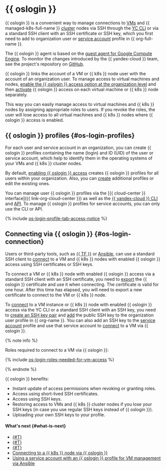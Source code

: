 # {{ oslogin }}

{{ oslogin }} is a convenient way to manage connections to [VMs](../../compute/concepts/vm.md) and {{ managed-k8s-full-name }} [cluster](../../managed-kubernetes/concepts/index.md#kubernetes-cluster) nodes via SSH through the [YC CLI](../../cli/quickstart.md) or via a standard SSH client with an SSH certificate or SSH key, which you first need to add to organization user or [service account](../../iam/concepts/users/service-accounts.md) profile in {{ org-full-name }}.

The {{ oslogin }} agent is based on the [guest agent for Google Compute Engine](https://github.com/GoogleCloudPlatform/guest-agent). To monitor the changes introduced by the {{ yandex-cloud }} team, see the project's repository on [GitHub](https://github.com/yandex-cloud/yandex-cloud-guest-agent).

{{ oslogin }} links the account of a VM or {{ k8s }} node user with the account of an organization user. To manage access to virtual machines and nodes, [enable the {{ oslogin }} access option at the organization level](../operations/os-login-access.md) and then [activate](../../compute/operations/vm-control/vm-update.md#enable-oslogin-access) {{ oslogin }} access on each virtual machine or {{ k8s }} node separately.

This way you can easily manage access to virtual machines and {{ k8s }} nodes by assigning appropriate roles to users. If you revoke the roles, the user will lose access to all virtual machines and {{ k8s }} nodes where {{ oslogin }} access is enabled.

## {{ oslogin }} profiles {#os-login-profiles}

For each user and service account in an organization, you can create {{ oslogin }} profiles containing the name (login) and ID (UID) of the user or service account, which help to identify them in the operating systems of your VMs and {{ k8s }} cluster nodes.

By default, [enabling {{ oslogin }} access](../operations/os-login-access.md) creates {{ oslogin }} profiles for all users within your organization. Also, you can [create](../operations/os-login-profile-create.md) additional profiles or edit the existing ones.

You can manage user {{ oslogin }} profiles via the [{{ cloud-center }} interface]({{ link-org-cloud-center }}) as well as the [{{ yandex-cloud }} CLI](../../cli/cli-ref/managed-services/organization-manager/oslogin/index.md) and [API](../api-ref/OsLogin/index.md). To manage {{ oslogin }} profiles for service accounts, you can only use the CLI or API.

{% include [os-login-profile-tab-access-notice](../../_includes/organization/os-login-profile-tab-access-notice.md) %}

## Connecting via {{ oslogin }} {#os-login-connection}

Users or third-party tools, such as [{{ TF }}](https://www.terraform.io/) or [Ansible](https://www.ansible.com/), can use a standard SSH client to [connect](../../compute/operations/vm-connect/os-login.md#connect-with-ssh-client) to a VM and {{ k8s }} nodes with enabled {{ oslogin }} access using SSH certificates or SSH keys.

To connect a VM or {{ k8s }} node with enabled {{ oslogin }} access via a standard SSH client with an SSH certificate, you need to [export](../../compute/operations/vm-connect/os-login-export-certificate.md) the {{ oslogin }} certificate and use it when connecting. The certificate is valid for one hour. After this time has elapsed, you will need to export a new certificate to connect to the VM or {{ k8s }} node.

To [connect](../../compute/operations/vm-connect/os-login.md) to a VM instance or {{ k8s }} node with enabled {{ oslogin }} access via the YC CLI or a standard SSH client with an SSH key, you need to [create an SSH key pair](../../compute/operations/vm-connect/ssh.md#creating-ssh-keys) and [add](../../organization/operations/add-ssh.md) the public SSH key to the organization user profile in {{ org-name }}. You can also add an SSH key to the [service account](../../iam/concepts/users/service-accounts.md) profile and use that service account to [connect](../tutorials/sa-oslogin-ansible.md) to a VM via {{ oslogin }}.

{% note info %}

Roles required to connect to a VM via {{ oslogin }}:

{% include [os-login-roles-needed-for-vm-access](../../_includes/organization/os-login-roles-needed-for-vm-access.md) %}

{% endnote %}

{{ oslogin }} benefits:

* Instant update of access permissions when revoking or granting roles.
* Access using short-lived SSH certificates.
* Access using SSH keys.
* Restoring access to VMs and {{ k8s }} cluster nodes if you lose your SSH keys (in case you use regular SSH keys instead of {{ oslogin }}).
* Uploading your own SSH keys to your profile.

#### What's next {#what-is-next}

* [{#T}](../operations/os-login-access.md)
* [{#T}](../operations/os-login-profile-create.md)
* [{#T}](../../compute/operations/vm-connect/os-login.md)
* [Connecting to a {{ k8s }} node via {{ oslogin }}](../../managed-kubernetes/operations/node-connect-oslogin.md)
* [Using a service account with an {{ oslogin }} profile for VM management via Ansible](../tutorials/sa-oslogin-ansible.md)